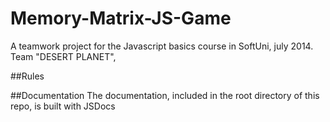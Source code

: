 Memory-Matrix-JS-Game
=====================

A teamwork project for the Javascript basics course in SoftUni, july 2014.
Team "DESERT PLANET",

##Rules


##Documentation
The documentation, included in the root directory of this repo, is built with JSDocs
